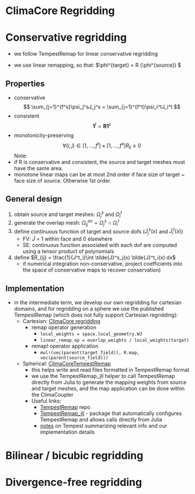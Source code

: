 # **ClimaCore Regridding**

# Conservative regridding 
- we follow TempestRemap for linear conservative regridding

- we use linear remapping, so that:
 $\phi^{target} = R (\phi^{source}) $

## Properties
-  conservative
$$
    \sum_{j=1}^{f^s}\psi_j^sJ_j^s = \sum_{j=1}^{f^t}\psi_i^tJ_i^t 
$$
- consistent
$$
\mathbf{1}^t=\mathbf{R}\mathbf{1}^s
$$ 
- monotonicity-preserving
$$
\forall (i,j) \in [1,...,f^t] \times [1,...,f^s] R_{ij} \geq 0
$$
Note:
- if R is conservative and consistent, the source and target meshes must have the same area. 
- monotone linear maps can be at most 2nd order if face size of target ~ face size of source. Otherwise 1st order. 

## General design
1. obtain source and target meshes: $\Omega_j^s$ and $\Omega_i^t$
2. generate the overlap mesh: $\Omega_{ij}^{ov} = \Omega_j^s \cap \Omega_i^t$
3. define continuous function of target and source dofs ($\tilde{J}^s_j(x)$ and $\tilde{J}^t_i(x)$)
    - FV: $\tilde{J}$ = 1 within face and 0 elsewhere
    - SE: continuous function associated with each dof are computed using a tensor product of polynomials
4. define $R_{ij} = \frac{1}{J^t_i}\int \tilde{J}^s_j(x) \tilde{J}^t_i(x) dx$ 
    - if numerical integration non-conservative, project coefficients into the space of conservative maps to recover conservation)

## Implementation
- in the intermediate term, we develop our own regridding for cartesian domains, and for regridding on a sphere we use the published TempestRemap (which does not fully support Cartesian regridding):
    - Cartesian: [ClimaCore regridding](https://github.com/CliMA/ClimaCore.jl/blob/main/src/Operators/remapping.jl) 
        - remap operator generation
            - `local_weights = space.local_geometry.WJ`
            - `linear_remap_op = overlap_weights / local_weights(target)`
        -  remap! operator application
            - `mul!(vec(parent(target_field)), R.map, vec(parent(source_field)))`
    - Spherical: [ClimaCoreTempestRemap](https://github.com/CliMA/ClimaCore.jl/tree/main/lib/ClimaCoreTempestRemap)
        - this helps write and read files formatted in TempestRemap format
        - we use the TempestRemap_jll helper to call TempestRemap directly from Julia to generate the mapping weights from source and target meshes, and the map application can be done within the ClimaCoupler
        - Useful links:
            - [TempestRemap](https://github.com/ClimateGlobalChange/tempestremap) repo
            - [TempestRemap_jll](https://github.com/JuliaPackaging/Yggdrasil/tree/master/T/TempestRemap) - package that automatically configures TempestRemap and allows calls directly from Julia
            - [notes](tempestremap_notes.md) on Tempest summarizing relevant info and our implementation details

# Bilinear / bicubic regridding 

# Divergence-free regridding